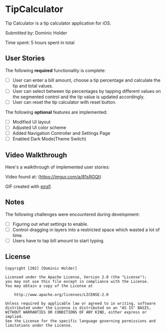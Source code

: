 # TipCalculator

Tip Calculator is a tip calculator application for iOS.

Submitted by: Dominic Holder

Time spent: 5 hours spent in total

## User Stories

The following **required** functionality is complete:

* [ ] User can enter a bill amount, choose a tip percentage and calculate the tip and total values.
* [ ] User can select between tip percentages by tapping different values on the segmented control and the tip value is updated accordingly.
* [ ] User can reset the tip calculator with reset button.

The following **optional** features are implemented:

* [ ] Modified UI layout
* [ ] Adjusted UI color scheme
* [ ] Added Navigation Controller and Settings Page
* [ ] Enabled Dark Mode(Theme Switch)

## Video Walkthrough

Here's a walkthrough of implemented user stories:

Video found at: (https://imgur.com/a/81sRGQt)

GIF created with [ezgif](https://ezgif.com/video-to-gif).

## Notes

The following challenges were encountered during development:

* [ ] Figuring out what settings to enable.
* [ ] Control-dragging in layers into a restricted space which wasted a lot of time.
* [ ] Users have to tap bill amount to start typing.

## License

    Copyright [202] [Dominic Holder]

    Licensed under the Apache License, Version 2.0 (the "License");
    you may not use this file except in compliance with the License.
    You may obtain a copy of the License at

        http://www.apache.org/licenses/LICENSE-2.0

    Unless required by applicable law or agreed to in writing, software
    distributed under the License is distributed on an "AS IS" BASIS,
    WITHOUT WARRANTIES OR CONDITIONS OF ANY KIND, either express or implied.
    See the License for the specific language governing permissions and
    limitations under the License.
